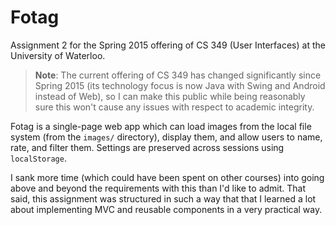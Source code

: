 # Fotag

Assignment 2 for the Spring 2015 offering of CS 349 (User Interfaces) at
the University of Waterloo.

> **Note**: The current offering of CS 349 has changed significantly since
> Spring 2015 (its technology focus is now Java with Swing and Android
> instead of Web), so I can make this public while being reasonably sure
> this won't cause any issues with respect to academic integrity.

Fotag is a single-page web app which can load images from the local file system
(from the `images/` directory), display them, and allow users to name, rate,
and filter them. Settings are preserved across sessions using `localStorage`.

I sank more time (which could have been spent on other courses) into going
above and beyond the requirements with this than I'd like to admit. That said,
this assignment was structured in such a way that that I learned a lot about
implementing MVC and reusable components in a very practical way.